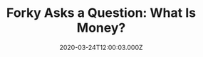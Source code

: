 ---
title: "Forky Asks a Question: What Is Money?"
year: 2019
date: 2020-03-24T12:00:03.000Z
permalink: /almanac/movies/2020-03-24-forky-asks-a-question-what-is-money/index.html
link: https://letterboxd.com/rknightuk/film/forky-asks-a-question-what-is-money/
rating: 1
tmdbid: 660851
---